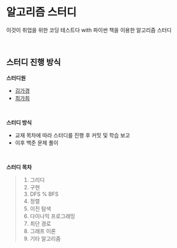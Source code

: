 # 알고리즘 스터디
이것이 취업을 위한 코딩 테스트다 with 파이썬 책을 이용한 알고리즘 스터디 

<br/>

## 스터디 진행 방식

**스터디원**
- [김가경](https://github.com/GaGa-Kim)
- [최가희](https://github.com/cutehumanS2) 
<br/>

**스터디 방식**
- 교재 목차에 따라 스터디를 진행 후 커밋 및 학습 보고
- 이후 백준 문제 풀이
<br/>

**스터디 목차**
> 1. 그리디
> 2. 구현
> 3. DFS % BFS
> 4. 정렬
> 5. 이진 탐색
> 6. 다이나믹 프로그래밍
> 7. 최단 경로
> 8. 그래프 이론
> 9. 기타 알고리즘
